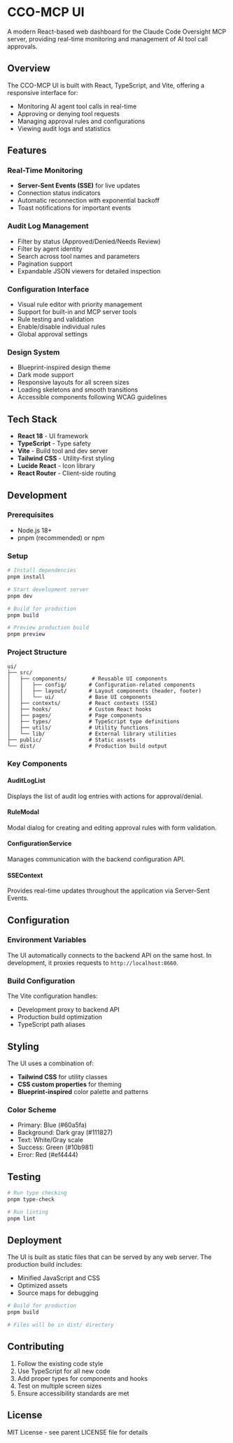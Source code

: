 # CCO-MCP UI

A modern React-based web dashboard for the Claude Code Oversight MCP server, providing real-time monitoring and management of AI tool call approvals.

## Overview

The CCO-MCP UI is built with React, TypeScript, and Vite, offering a responsive interface for:
- Monitoring AI agent tool calls in real-time
- Approving or denying tool requests
- Managing approval rules and configurations
- Viewing audit logs and statistics

## Features

### Real-Time Monitoring
- **Server-Sent Events (SSE)** for live updates
- Connection status indicators
- Automatic reconnection with exponential backoff
- Toast notifications for important events

### Audit Log Management
- Filter by status (Approved/Denied/Needs Review)
- Filter by agent identity
- Search across tool names and parameters
- Pagination support
- Expandable JSON viewers for detailed inspection

### Configuration Interface
- Visual rule editor with priority management
- Support for built-in and MCP server tools
- Rule testing and validation
- Enable/disable individual rules
- Global approval settings

### Design System
- Blueprint-inspired design theme
- Dark mode support
- Responsive layouts for all screen sizes
- Loading skeletons and smooth transitions
- Accessible components following WCAG guidelines

## Tech Stack

- **React 18** - UI framework
- **TypeScript** - Type safety
- **Vite** - Build tool and dev server
- **Tailwind CSS** - Utility-first styling
- **Lucide React** - Icon library
- **React Router** - Client-side routing

## Development

### Prerequisites
- Node.js 18+
- pnpm (recommended) or npm

### Setup
```bash
# Install dependencies
pnpm install

# Start development server
pnpm dev

# Build for production
pnpm build

# Preview production build
pnpm preview
```

### Project Structure
```
ui/
├── src/
│   ├── components/        # Reusable UI components
│   │   ├── config/       # Configuration-related components
│   │   ├── layout/       # Layout components (header, footer)
│   │   └── ui/           # Base UI components
│   ├── contexts/         # React contexts (SSE)
│   ├── hooks/            # Custom React hooks
│   ├── pages/            # Page components
│   ├── types/            # TypeScript type definitions
│   ├── utils/            # Utility functions
│   └── lib/              # External library utilities
├── public/               # Static assets
└── dist/                 # Production build output
```

### Key Components

#### AuditLogList
Displays the list of audit log entries with actions for approval/denial.

#### RuleModal
Modal dialog for creating and editing approval rules with form validation.

#### ConfigurationService
Manages communication with the backend configuration API.

#### SSEContext
Provides real-time updates throughout the application via Server-Sent Events.

## Configuration

### Environment Variables
The UI automatically connects to the backend API on the same host. In development, it proxies requests to `http://localhost:8660`.

### Build Configuration
The Vite configuration handles:
- Development proxy to backend API
- Production build optimization
- TypeScript path aliases

## Styling

The UI uses a combination of:
- **Tailwind CSS** for utility classes
- **CSS custom properties** for theming
- **Blueprint-inspired** color palette and patterns

### Color Scheme
- Primary: Blue (#60a5fa)
- Background: Dark gray (#111827)
- Text: White/Gray scale
- Success: Green (#10b981)
- Error: Red (#ef4444)

## Testing

```bash
# Run type checking
pnpm type-check

# Run linting
pnpm lint
```

## Deployment

The UI is built as static files that can be served by any web server. The production build includes:
- Minified JavaScript and CSS
- Optimized assets
- Source maps for debugging

```bash
# Build for production
pnpm build

# Files will be in dist/ directory
```

## Contributing

1. Follow the existing code style
2. Use TypeScript for all new code
3. Add proper types for components and hooks
4. Test on multiple screen sizes
5. Ensure accessibility standards are met

## License

MIT License - see parent LICENSE file for details